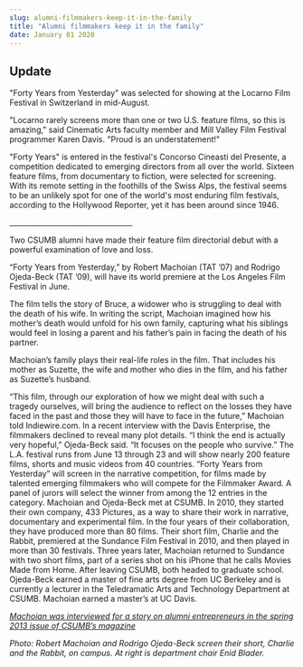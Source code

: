 ```yaml
---
slug: alumni-filmmakers-keep-it-in-the-family
title: "Alumni filmmakers keep it in the family"
date: January 01 2020
---
```


  
<h2>Update</h2>
<p>
  "Forty Years from Yesterday" was selected for showing at the Locarno Film
  Festival in Switzerland in mid-August.
</p>
<p>
  "Locarno rarely screens more than one or two U.S. feature films, so this is
  amazing," said Cinematic Arts faculty member and Mill Valley Film Festival
  programmer Karen Davis. "Proud is an understatement!"
</p>
<p>
  "Forty Years" is entered in the festival's Concorso Cineasti del Presente, a
  competition dedicated to emerging directors from all over the world. Sixteen
  feature films, from documentary to fiction, were selected for screening. With
  its remote setting in the foothills of the Swiss Alps, the festival seems to
  be an unlikely spot for one of the world's most enduring film festivals,
  according to the Hollywood Reporter, yet it has been around since 1946.
</p>
<p>__________________________________</p>
<p></p>
<p>
  Two CSUMB alumni have made their feature film directorial debut with a
  powerful examination of love and loss.
</p>
<p>
  “Forty Years from Yesterday,” by Robert Machoian (TAT ’07) and Rodrigo
  Ojeda-Beck (TAT ’09), will have its world premiere at the Los Angeles Film
  Festival in June.
</p>
<p>
  The film tells the story of Bruce, a widower who is struggling to deal with
  the death of his wife. In writing the script, Machoian imagined how his
  mother’s death would unfold for his own family, capturing what his siblings
  would feel in losing a parent and his father’s pain in facing the death of his
  partner.
</p>
<p>
  Machoian’s family plays their real-life roles in the film. That includes his
  mother as Suzette, the wife and mother who dies in the film, and his father as
  Suzette’s husband.
</p>
<p>
  “This film, through our exploration of how we might deal with such a tragedy
  ourselves, will bring the audience to reflect on the losses they have faced in
  the past and those they will have to face in the future,” Machoian told
  Indiewire.com. In a recent interview with the Davis Enterprise, the filmmakers
  declined to reveal many plot details. “I think the end is actually very
  hopeful,” Ojeda-Beck said. “It focuses on the people who survive.” The L.A.
  festival runs from June 13 through 23 and will show nearly 200 feature films,
  shorts and music videos from 40 countries. “Forty Years from Yesterday” will
  screen in the narrative competition, for films made by talented emerging
  filmmakers who will compete for the Filmmaker Award. A panel of jurors will
  select the winner from among the 12 entries in the category. Machoian and
  Ojeda-Beck met at CSUMB. In 2010, they started their own company, 433
  Pictures, as a way to share their work in narrative, documentary and
  experimental film. In the four years of their collaboration, they have
  produced more than 80 films. Their short film, Charlie and the Rabbit,
  premiered at the Sundance Film Festival in 2010, and then played in more than
  30 festivals. Three years later, Machoian returned to Sundance with two short
  films, part of a series shot on his iPhone that he calls Movies Made from
  Home. After leaving CSUMB, both headed to graduate school. Ojeda-Beck earned a
  master of fine arts degree from UC Berkeley and is currently a lecturer in the
  Teledramatic Arts and Technology Department at CSUMB. Machoian earned a
  master’s at UC Davis.
</p>
<p>
  <em
    ><a href="https://magazine.csumb.edu/news/2013/may/8/making-it-their-own">
      Machoian was interviewed for a story on alumni entrepreneurs in the spring
      2013 issue of CSUMB’s magazine</a
    ></em
  >
</p>
<p>
  <em
    >Photo: Robert Machoian and Rodrigo Ojeda-Beck screen their short, Charlie
    and the Rabbit, on campus. At right is department chair Enid Blader.</em
  >
</p>
<p></p>
<p></p>
<p></p>
 
